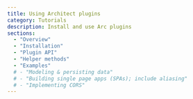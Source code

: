 ```yaml
---
title: Using Architect plugins
category: Tutorials
description: Install and use Arc plugins
sections:
  - "Overview"
  - "Installation"
  - "Plugin API"
  - "Helper methods"
  - "Examples"
  # - "Modeling & persisting data"
  # - "Building single page apps (SPAs); include aliasing"
  # - "Implementing CORS"
---
```

